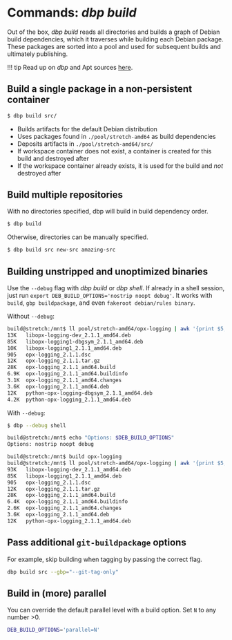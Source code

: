 # Commands: *dbp build*

Out of the box, *dbp build* reads all directories and builds a graph of Debian build dependencies, which it traverses while building each Debian package. These packages are sorted into a pool and used for subsequent builds and ultimately publishing.

!!! tip
    Read up on *dbp* and Apt sources [here](../apt-sources.md).

## Build a single package in a non-persistent container

```bash
$ dbp build src/
```

* Builds artifacts for the default Debian distribution
* Uses packages found in `./pool/stretch-amd64` as build dependencies
* Deposits artifacts in `./pool/stretch-amd64/src/`
* If workspace container does not exist, a container is created for this build and destroyed after
* If the workspace container already exists, it is used for the build and *not* destroyed after

## Build multiple repositories

With no directories specified, dbp will build in build dependency order.

```bash
$ dbp build
```

Otherwise, directories can be manually specified.

```bash
$ dbp build src new-src amazing-src
```

## Building unstripped and unoptimized binaries

Use the `--debug` flag with *dbp build* or *dbp shell*. If already in a shell session, just run `export DEB_BUILD_OPTIONS='nostrip noopt debug'`. It works with `build`, `gbp buildpackage`, and even `fakeroot debian/rules binary`.

Without `--debug`:
```bash hl_lines="3 4"
build@stretch:/mnt$ ll pool/stretch-amd64/opx-logging | awk '{print $5, $9}' | column -t
13K   libopx-logging-dev_2.1.1_amd64.deb
85K   libopx-logging1-dbgsym_2.1.1_amd64.deb
10K   libopx-logging1_2.1.1_amd64.deb
905   opx-logging_2.1.1.dsc
12K   opx-logging_2.1.1.tar.gz
28K   opx-logging_2.1.1_amd64.build
6.9K  opx-logging_2.1.1_amd64.buildinfo
3.1K  opx-logging_2.1.1_amd64.changes
3.6K  opx-logging_2.1.1_amd64.deb
12K   python-opx-logging-dbgsym_2.1.1_amd64.deb
4.2K  python-opx-logging_2.1.1_amd64.deb
```

With `--debug`:
```bash hl_lines="9"
$ dbp --debug shell

build@stretch:/mnt$ echo "Options: $DEB_BUILD_OPTIONS"
Options: nostrip noopt debug

build@stretch:/mnt$ build opx-logging
build@stretch:/mnt$ ll pool/stretch-amd64/opx-logging | awk '{print $5, $9}' | column -t
93K   libopx-logging-dev_2.1.1_amd64.deb
85K   libopx-logging1_2.1.1_amd64.deb
905   opx-logging_2.1.1.dsc
12K   opx-logging_2.1.1.tar.gz
28K   opx-logging_2.1.1_amd64.build
6.4K  opx-logging_2.1.1_amd64.buildinfo
2.6K  opx-logging_2.1.1_amd64.changes
3.6K  opx-logging_2.1.1_amd64.deb
12K   python-opx-logging_2.1.1_amd64.deb
```

## Pass additional `git-buildpackage` options

For example, skip building when tagging by passing the correct flag.

```bash
dbp build src --gbp="--git-tag-only"
```

## Build in (more) parallel

You can override the default parallel level with a build option. Set `N` to any number >0.

```bash
DEB_BUILD_OPTIONS='parallel=N'
```
